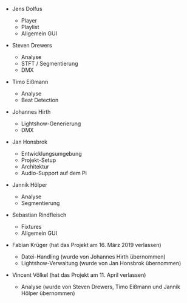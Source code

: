 * Jens Dolfus
	* Player
	* Playlist
	* Allgemein GUI

* Steven Drewers
	* Analyse
	* STFT / Segmentierung
	* DMX

* Timo Eißmann
	* Analyse
	* Beat Detection

* Johannes Hirth
	* Lightshow-Generierung
	* DMX

* Jan Honsbrok
	* Entwicklungsumgebung
	* Projekt-Setup
	* Architektur
	* Audio-Support auf dem Pi

* Jannik Hölper
	* Analyse
	* Segmentierung

* Sebastian Rindfleisch
	* Fixtures
	* Allgemein GUI

* Fabian Krüger (hat das Projekt am 16. März 2019 verlassen)
	* Datei-Handling (wurde von Johannes Hirth übernommen)
	* Lightshow-Verwaltung (wurde von Jan Honsbrok übernommen)

* Vincent Völkel (hat das Projekt am 11. April verlassen)
	* Analyse (wurde von Steven Drewers, Timo Eißmann und Jannik Hölper übernommen)
